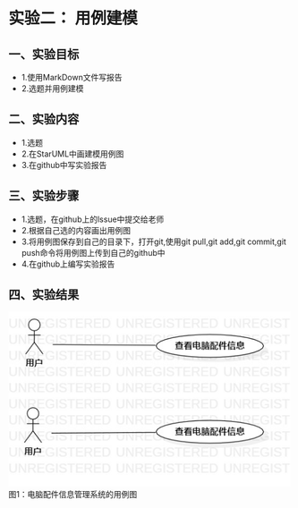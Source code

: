 # 实验二： 用例建模

## 一、实验目标

- 1.使用MarkDown文件写报告
- 2.选题并用例建模

## 二、实验内容

- 1.选题
- 2.在StarUML中画建模用例图
- 3.在github中写实验报告

## 三、实验步骤

- 1.选题，在github上的lssue中提交给老师
- 2.根据自己选的内容画出用例图
- 3.将用例图保存到自己的目录下，打开git,使用git pull,git add,git commit,git push命令将用例图上传到自己的github中
- 4.在github上编写实验报告

## 四、实验结果

![用例图](./Lab2_UseCaseDiagram1.jpg)
图1：电脑配件信息管理系统的用例图
